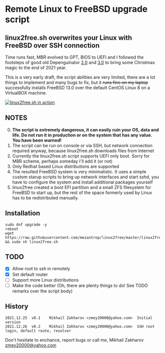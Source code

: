 # Remote Linux to FreeBSD upgrade script
## linux2free.sh overwrites your Linux with FreeBSD over SSH connection

Time runs fast, MBR evolved to GPT, BIOS to UEFI and I followed the footsteps 
of good old Depenguinator 
[2.0](https://www.daemonology.net/blog/2008-01-29-depenguinator-2.0.html) and 
[3.0](https://github.com/allanjude/depenguinator) to bring some Christmas magic
to the end of 2021 year.

This is a very early draft, the script abilities are very limited, there are 
a lot things to implement and many bugs to fix, but it ~~runs fine on my laptop~~ 
successfully installs FreeBSD 13.0 over the default CentOS Linux 8 on 
a VirtualBOX machine.

[![linux2free.sh in action](https://img.youtube.com/vi/q8GlmyK70VE/0.jpg)](https://www.youtube.com/watch?v=q8GlmyK70VE)

## NOTES
0. **The script is extremely dangerous, it can easily ruin your OS, data and life.
Do not run it in production or on the system that has any value. You have been warned!**
1. The script can be run on console or via SSH, but network connection required 
anyway, because linux2free.sh downloads files from Internet
2. Currently the linux2free.sh script supports UEFI only boot. Sorry for MBR scheme,
perhaps someday I'll add it (or not)
3. Only Redhat based Linux distributions are supported
4. The resulted FreeBSD system is very minimalistic. It uses a simple custom 
starup scripts to bring up network interfaces and start sshd, you have to 
configure the system and install additional packages yourself
5. linux2free created a boot EFI partition and a small ZFS filesystem for FreeBSD 
to start up, but the rest of the space formerly used by Linux has to be 
redistributed manually.

## Installation

```
sudo dnf upgrade -y
reboot
wget https://raw.githubusercontent.com/mezantrop/linux2free/master/linux2free.sh && sudo sh linux2free.sh
```

## TODO
 - [x] Allow root to ssh in remotely
 - [x] Set default router
 - [ ] Support more Linux distributions
 - [ ] Make the code better (Oh, there are plenty things to do! See TODO remarks over the script body)

## History
```
2021.12.25  v0.1    Mikhail Zakharov <zmey20000@yahoo.com>  Initial version
2021.12.26  v0.2    Mikhail Zakharov <zmey20000@yahoo.com>  SSH root login, default route, resolver
```

Don't hesitate to enchance, report bugs or call me, 
Mikhail Zakharov <zmey20000@yahoo.com>